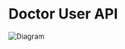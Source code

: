# Doctor User API

![Diagram](https://github.com/user-attachments/assets/8fcc3d3e-fd9c-4f90-ae25-32543870b07d)
